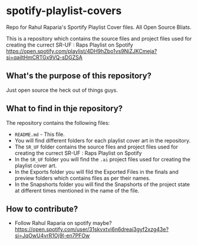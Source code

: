 # spotify-playlist-covers
Repo for Rahul Raparia's Sportify Playlist Cover files. All Open Source Bliats.

This is a repository which contains the source files and project files used for creating the currect SR-UF : Raps Playlist on Spotify 
https://open.spotify.com/playlist/4DH9hZbo1vs9NiZJKCmeja?si=qajltHmCRTGx9VQ-sDGZSA

## What's the purpose of this repository?
Just open source the heck out of things guys.

## What to find in thje repository?
The repository contains the following files:
- `README.md` - This file.
- You will find different folders for each playlist cover art in the repository.
- The `SR_UF` folder contains the source files and project files used for creating the currect SR-UF : Raps Playlist on Spotify
- In the `SR_UF` folder you will find the `.ai` project files used for creating the playlist cover art.
- In the Exports folder you will fild the Exported Files in the finals and preview folders which contains files as per their names.
- In the Snapshorts folder you will find the Snapshorts of the project state at different times mentioned in the name of the file.

## How to contribute?
- Follow Rahul Raparia on spotify maybe?
https://open.spotify.com/user/31skvxtvi6n6dreai3gyf2xzg43e?si=JqOwU4vrR1Oj9I-en7PFOw
